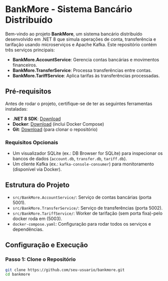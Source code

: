 # BankMore - Sistema Bancário Distribuído

Bem-vindo ao projeto **BankMore**, um sistema bancário distribuído desenvolvido em .NET 8 que simula operações de conta, transferência e tarifação usando microserviços e Apache Kafka. Este repositório contém três serviços principais:

- **BankMore.AccountService**: Gerencia contas bancárias e movimentos financeiros.
- **BankMore.TransferService**: Processa transferências entre contas.
- **BankMore.TariffService**: Aplica tarifas às transferências processadas.

## Pré-requisitos

Antes de rodar o projeto, certifique-se de ter as seguintes ferramentas instaladas:

- **.NET 8 SDK**: [Download](https://dotnet.microsoft.com/download/dotnet/8.0)
- **Docker**: [Download](https://www.docker.com/products/docker-desktop) (inclui Docker Compose)
- **Git**: [Download](https://git-scm.com/downloads) (para clonar o repositório)

### Requisitos Opcionais
- Um visualizador SQLite (ex.: DB Browser for SQLite) para inspecionar os bancos de dados (`account.db`, `transfer.db`, `tariff.db`).
- Um cliente Kafka (ex.: `kafka-console-consumer`) para monitoramento (disponível via Docker).

## Estrutura do Projeto

- `src/BankMore.AccountService/`: Serviço de contas bancárias (porta 5001).
- `src/BankMore.TransferService/`: Serviço de transferências (porta 5002).
- `src/BankMore.TariffService/`: Worker de tarifação (sem porta fixa)-pelo docker roda em (5003).
- `docker-compose.yaml`: Configuração para rodar todos os serviços e dependências.

## Configuração e Execução

### Passo 1: Clone o Repositório
```bash
git clone https://github.com/seu-usuario/bankmore.git
cd bankmore
